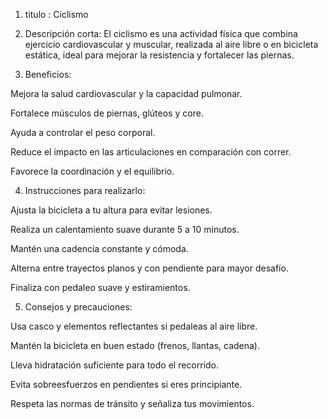 1. titulo :
Ciclismo

2. Descripción corta:
El ciclismo es una actividad física que combina ejercicio cardiovascular y muscular, realizada al aire libre o en bicicleta estática, ideal para mejorar la resistencia y fortalecer las piernas.

3. Beneficios:

Mejora la salud cardiovascular y la capacidad pulmonar.

Fortalece músculos de piernas, glúteos y core.

Ayuda a controlar el peso corporal.

Reduce el impacto en las articulaciones en comparación con correr.

Favorece la coordinación y el equilibrio.

4. Instrucciones para realizarlo:

Ajusta la bicicleta a tu altura para evitar lesiones.

Realiza un calentamiento suave durante 5 a 10 minutos.

Mantén una cadencia constante y cómoda.

Alterna entre trayectos planos y con pendiente para mayor desafío.

Finaliza con pedaleo suave y estiramientos.

5. Consejos y precauciones:

Usa casco y elementos reflectantes si pedaleas al aire libre.

Mantén la bicicleta en buen estado (frenos, llantas, cadena).

Lleva hidratación suficiente para todo el recorrido.

Evita sobreesfuerzos en pendientes si eres principiante.

Respeta las normas de tránsito y señaliza tus movimientos.